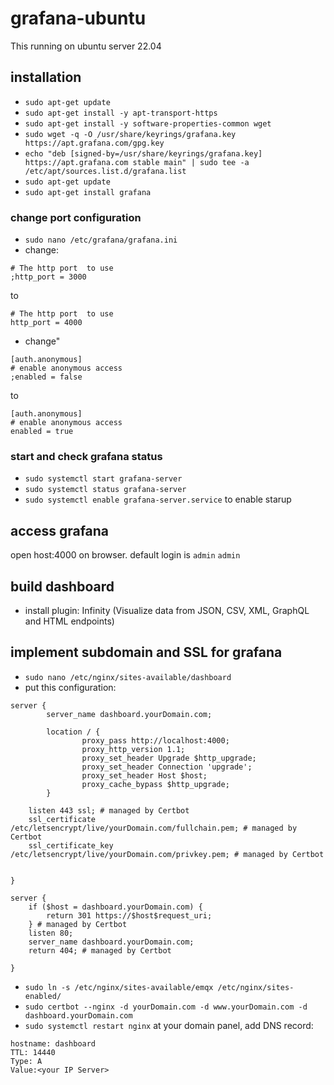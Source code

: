 # grafana-ubuntu
This running on ubuntu server 22.04

## installation
- `sudo apt-get update`
- `sudo apt-get install -y apt-transport-https`
- `sudo apt-get install -y software-properties-common wget`
- `sudo wget -q -O /usr/share/keyrings/grafana.key https://apt.grafana.com/gpg.key`
- `echo "deb [signed-by=/usr/share/keyrings/grafana.key] https://apt.grafana.com stable main" | sudo tee -a /etc/apt/sources.list.d/grafana.list`
- `sudo apt-get update`
- `sudo apt-get install grafana`

### change port configuration
- `sudo nano /etc/grafana/grafana.ini`
- change:
```text
# The http port  to use
;http_port = 3000
```
to
```text
# The http port  to use
http_port = 4000
```
- change"
```text
[auth.anonymous]
# enable anonymous access
;enabled = false
```
to
```text
[auth.anonymous]
# enable anonymous access
enabled = true
```

### start and check grafana status
- `sudo systemctl start grafana-server`
- `sudo systemctl status grafana-server`
- `sudo systemctl enable grafana-server.service` to enable starup

## access grafana
open host:4000 on browser. default login is `admin` `admin`

## build dashboard
- install plugin: Infinity (Visualize data from JSON, CSV, XML, GraphQL and HTML endpoints)

## implement subdomain and SSL for grafana
- `sudo nano /etc/nginx/sites-available/dashboard`
- put this configuration:
```text
server {
        server_name dashboard.yourDomain.com;

        location / {
                proxy_pass http://localhost:4000;
                proxy_http_version 1.1;
                proxy_set_header Upgrade $http_upgrade;
                proxy_set_header Connection 'upgrade';
                proxy_set_header Host $host;
                proxy_cache_bypass $http_upgrade;
        }

    listen 443 ssl; # managed by Certbot
    ssl_certificate /etc/letsencrypt/live/yourDomain.com/fullchain.pem; # managed by Certbot
    ssl_certificate_key /etc/letsencrypt/live/yourDomain.com/privkey.pem; # managed by Certbot


}

server {
    if ($host = dashboard.yourDomain.com) {
        return 301 https://$host$request_uri;
    } # managed by Certbot
    listen 80;
    server_name dashboard.yourDomain.com;
    return 404; # managed by Certbot

}
```
- `sudo ln -s /etc/nginx/sites-available/emqx /etc/nginx/sites-enabled/`
- `sudo certbot --nginx -d yourDomain.com -d www.yourDomain.com -d dashboard.yourDomain.com`
- `sudo systemctl restart nginx`
at your domain panel, add DNS record:
```text
hostname: dashboard
TTL: 14440
Type: A
Value:<your IP Server>
```
